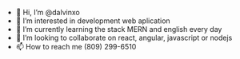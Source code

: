 - 👋 Hi, I’m @dalvinxo
- 👀 I’m interested in development web aplication
- 🌱 I’m currently learning the stack MERN and english every day
- 💞️ I’m looking to collaborate on react, angular, javascript or nodejs
- 📫 How to reach me (809) 299-6510

<!---
dalvinxo/dalvinxo is a ✨ special ✨ repository because its `README.md` (this file) appears on your GitHub profile.
You can click the Preview link to take a look at your changes.
--->

